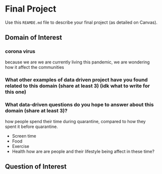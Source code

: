 # Final Project
Use this `REAMDE.md` file to describe your final project (as detailed on Canvas).
## Domain of Interest
  ### corona virus
  because we are we are currently living this pandemic, we are wondering how it affect the communities
  
  ### What other examples of data driven project have you found related to this domain (share at least 3) (idk what to write for this one)
  
  ### What data-driven questions do you hope to answer about this domain (share at least 3)?
  how people spend their time during quarantine, compared to how they spent it before quarantine.
  - Screen time 
  - Food
  - Exercise 
  - Health
  how are are people and their lifestyle being affect in these time?
## Question of Interest
